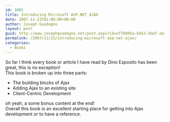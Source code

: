 ```yaml
---
id: 1001
title: Introducing Microsoft ASP.NET AJAX
date: 2007-11-23T01:00:00+00:00
author: Joseph Guadagno
layout: post
guid: http://www.josephguadagno.net/post.aspx?id=ef76045a-b452-4daf-a5a3-db9e5f7a291b
permalink: /2007/11/23/introducing-microsoft-asp-net-ajax/
categories:
  - Books
---
```

So far I think every book or article I have read by Dino Esposito has been great, this is no exception!  
This book is broken up into three parts:

* The building blocks of Ajax
* Adding Ajax to an existing site
* Client-Centric Development

oh yeah, a some bonus content at the end!  
Overall this book is an excellent starting place for getting into Ajax development or to have a reference.